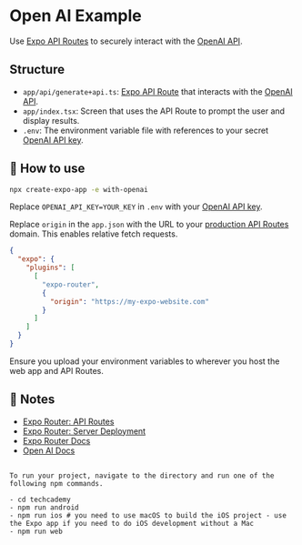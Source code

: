 # Open AI Example

Use [Expo API Routes](https://docs.expo.dev/router/reference/api-routes/) to securely interact with the [OpenAI API](https://platform.openai.com/docs/introduction).

## Structure

- `app/api/generate+api.ts`: [Expo API Route](https://docs.expo.dev/router/reference/api-routes/) that interacts with the [OpenAI API](https://platform.openai.com/docs/introduction).
- `app/index.tsx`: Screen that uses the API Route to prompt the user and display results.
- `.env`: The environment variable file with references to your secret [OpenAI API key](https://platform.openai.com/api-keys).

## 🚀 How to use

```sh
npx create-expo-app -e with-openai
```

Replace `OPENAI_API_KEY=YOUR_KEY` in `.env` with your [OpenAI API key](https://platform.openai.com/api-keys).

Replace `origin` in the `app.json` with the URL to your [production API Routes](https://docs.expo.dev/router/reference/api-routes/#deployment) domain. This enables relative fetch requests.

```json
{
  "expo": {
    "plugins": [
      [
        "expo-router",
        {
          "origin": "https://my-expo-website.com"
        }
      ]
    ]
  }
}
```

Ensure you upload your environment variables to wherever you host the web app and API Routes.

## 📝 Notes

- [Expo Router: API Routes](https://docs.expo.dev/router/reference/api-routes/)
- [Expo Router: Server Deployment](https://docs.expo.dev/router/reference/api-routes/#deployment)
- [Expo Router Docs](https://docs.expo.dev/router/introduction/)
- [Open AI Docs](https://platform.openai.com/docs/introduction)


##
```
To run your project, navigate to the directory and run one of the following npm commands.

- cd techcademy
- npm run android
- npm run ios # you need to use macOS to build the iOS project - use the Expo app if you need to do iOS development without a Mac
- npm run web
```